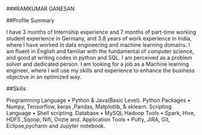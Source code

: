 ###RAMKUMAR GANESAN

##Profile Summary

I have 3 months of Internship experience and 7 months of part-time working student experience in Germany, and 3.8 years of work experience in India, where I have worked in data engineering and machine learning domains. I am fluent in English and familiar with the fundamental of computer science, and good at writing codes in python and SQL. I am perceived as a problem solver and dedicated person. I am looking for a job as a Machine learning engineer, where I will use my skills and experience to enhance the business objective in an optimized way.

##Skills

Programming Language   • Python & Java(Basic Level).
Python Packages		     • Numpy, Tensorflow, keras ,Pandas, Matplotlib, & sklearn.
Scripting Language	   • Shell scripting.
Database    		       • MySQL
Hadoop Tools   		     • Spark, Hive, HDFS ,Sqoop, Nifi, Oozie and.
Application Tools      • Putty, JIRA, Git, Eclipse,pycharm and Jupyter notebook.
